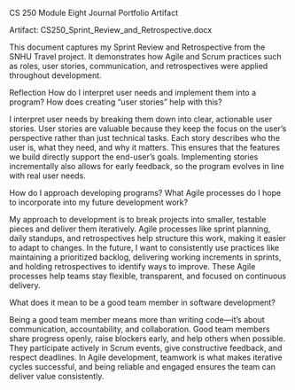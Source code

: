 CS 250 Module Eight Journal
Portfolio Artifact

Artifact: CS250_Sprint_Review_and_Retrospective.docx

This document captures my Sprint Review and Retrospective from the SNHU Travel project. It demonstrates how Agile and Scrum practices such as roles, user stories, communication, and retrospectives were applied throughout development.

Reflection
How do I interpret user needs and implement them into a program? How does creating “user stories” help with this?

I interpret user needs by breaking them down into clear, actionable user stories. User stories are valuable because they keep the focus on the user’s perspective rather than just technical tasks. Each story describes who the user is, what they need, and why it matters. This ensures that the features we build directly support the end-user’s goals. Implementing stories incrementally also allows for early feedback, so the program evolves in line with real user needs.

How do I approach developing programs? What Agile processes do I hope to incorporate into my future development work?

My approach to development is to break projects into smaller, testable pieces and deliver them iteratively. Agile processes like sprint planning, daily standups, and retrospectives help structure this work, making it easier to adapt to changes. In the future, I want to consistently use practices like maintaining a prioritized backlog, delivering working increments in sprints, and holding retrospectives to identify ways to improve. These Agile processes help teams stay flexible, transparent, and focused on continuous delivery.

What does it mean to be a good team member in software development?

Being a good team member means more than writing code—it’s about communication, accountability, and collaboration. Good team members share progress openly, raise blockers early, and help others when possible. They participate actively in Scrum events, give constructive feedback, and respect deadlines. In Agile development, teamwork is what makes iterative cycles successful, and being reliable and engaged ensures the team can deliver value consistently.
